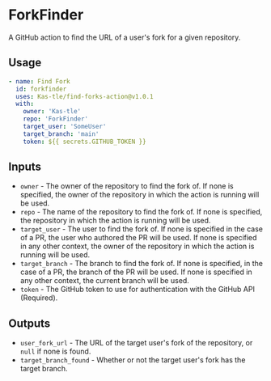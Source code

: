 # ForkFinder

A GitHub action to find the URL of a user's fork for a given repository. 

## Usage

```yaml
- name: Find Fork
  id: forkfinder
  uses: Kas-tle/find-forks-action@v1.0.1
  with:
    owner: 'Kas-tle'
    repo: 'ForkFinder'
    target_user: 'SomeUser'
    target_branch: 'main'
    token: ${{ secrets.GITHUB_TOKEN }}
```

## Inputs

- `owner` - The owner of the repository to find the fork of. If none is specified, the owner of the repository in which the action is running will be used.
- `repo` - The name of the repository to find the fork of. If none is specified, the repository in which the action is running will be used.
- `target_user` - The user to find the fork of. If none is specified in the case of a PR, the user who authored the PR will be used. If none is specified in any other context, the owner of the repository in which the action is running will be used.
- `target_branch` - The branch to find the fork of. If none is specified, in the case of a PR, the branch of the PR will be used. If none is specified in any other context, the current branch will be used.
- `token` - The GitHub token to use for authentication with the GitHub API (Required).

## Outputs

- `user_fork_url` - The URL of the target user's fork of the repository, or `null` if none is found.
- `target_branch_found` - Whether or not the target user's fork has the target branch.
